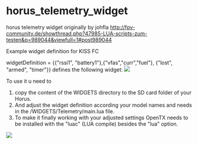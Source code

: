 # horus_telemetry_widget
horus telemetry widget originally by johfla
http://fpv-community.de/showthread.php?47985-LUA-scripts-zum-testen&p=989044&viewfull=1#post989044

Example widget definition for KISS FC

widgetDefinition = {{"rssi1", "battery1"},{"vfas","curr","fuel"}, {"lost", "armed", "timer"}}
defines the following widget:
![](https://github.com/dk7xe/horus_telemetry_widget/blob/master/development/telemetry_widget_kiss.JPG)

To use it u need to 
1) copy the content of the WIDGETS directory to the SD card folder of your Horus.
2) And adjust the widget definition according your model names and needs in the /WIDGETS/Telemetry/main.lua file.
3) To make it finally working with your adjusted settings OpenTX needs to be installed with the "luac" (LUA compile) besides the "lua" option.

![](https://github.com/dk7xe/horus_telemetry_widget/blob/master/development/luac_option.JPG)
